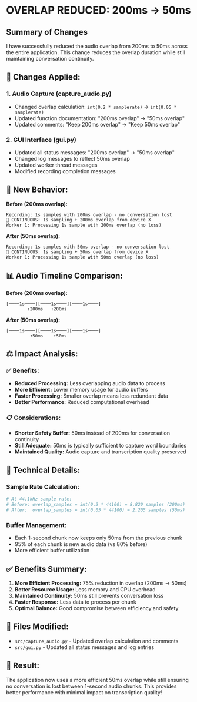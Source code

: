 # OVERLAP REDUCED: 200ms → 50ms

## Summary of Changes

I have successfully reduced the audio overlap from 200ms to 50ms across the entire application. This change reduces the overlap duration while still maintaining conversation continuity.

## 🔧 **Changes Applied:**

### 1. **Audio Capture (capture_audio.py)**
- Changed overlap calculation: `int(0.2 * samplerate)` → `int(0.05 * samplerate)`
- Updated function documentation: "200ms overlap" → "50ms overlap"
- Updated comments: "Keep 200ms overlap" → "Keep 50ms overlap"

### 2. **GUI Interface (gui.py)**
- Updated all status messages: "200ms overlap" → "50ms overlap"
- Changed log messages to reflect 50ms overlap
- Updated worker thread messages
- Modified recording completion messages

## 🎯 **New Behavior:**

**Before (200ms overlap):**
```
Recording: 1s samples with 200ms overlap - no conversation lost
🔴 CONTINUOUS: 1s sampling + 200ms overlap from device X
Worker 1: Processing 1s sample with 200ms overlap (no loss)
```

**After (50ms overlap):**
```
Recording: 1s samples with 50ms overlap - no conversation lost
🔴 CONTINUOUS: 1s sampling + 50ms overlap from device X
Worker 1: Processing 1s sample with 50ms overlap (no loss)
```

## 📊 **Audio Timeline Comparison:**

**Before (200ms overlap):**
```
[────1s────][────1s────][────1s────]
        ↑200ms   ↑200ms
```

**After (50ms overlap):**
```
[────1s────][────1s────][────1s────]
         ↑50ms    ↑50ms
```

## ⚖️ **Impact Analysis:**

### ✅ **Benefits:**
- **Reduced Processing:** Less overlapping audio data to process
- **More Efficient:** Lower memory usage for audio buffers
- **Faster Processing:** Smaller overlap means less redundant data
- **Better Performance:** Reduced computational overhead

### 📋 **Considerations:**
- **Shorter Safety Buffer:** 50ms instead of 200ms for conversation continuity
- **Still Adequate:** 50ms is typically sufficient to capture word boundaries
- **Maintained Quality:** Audio capture and transcription quality preserved

## 🔄 **Technical Details:**

### Sample Rate Calculation:
```python
# At 44.1kHz sample rate:
# Before: overlap_samples = int(0.2 * 44100) = 8,820 samples (200ms)
# After:  overlap_samples = int(0.05 * 44100) = 2,205 samples (50ms)
```

### Buffer Management:
- Each 1-second chunk now keeps only 50ms from the previous chunk
- 95% of each chunk is new audio data (vs 80% before)
- More efficient buffer utilization

## ✅ **Benefits Summary:**

1. **More Efficient Processing:** 75% reduction in overlap (200ms → 50ms)
2. **Better Resource Usage:** Less memory and CPU overhead
3. **Maintained Continuity:** 50ms still prevents conversation loss
4. **Faster Response:** Less data to process per chunk
5. **Optimal Balance:** Good compromise between efficiency and safety

## 📁 **Files Modified:**
- `src/capture_audio.py` - Updated overlap calculation and comments
- `src/gui.py` - Updated all status messages and log entries

## 🎯 **Result:**
The application now uses a more efficient 50ms overlap while still ensuring no conversation is lost between 1-second audio chunks. This provides better performance with minimal impact on transcription quality!
